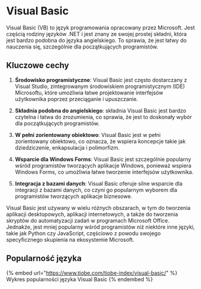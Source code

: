 # Visual Basic

Visual Basic (VB) to język programowania opracowany przez Microsoft. Jest częścią rodziny języków .NET i jest znany ze swojej prostej składni, która jest bardzo podobna do języka angielskiego. To sprawia, że jest łatwy do nauczenia się, szczególnie dla początkujących programistów.

## Kluczowe cechy

1. **Środowisko programistyczne**: Visual Basic jest często dostarczany z Visual Studio, zintegrowanym środowiskiem programistycznym (IDE) Microsoftu, które umożliwia łatwe projektowanie interfejsów użytkownika poprzez przeciąganie i upuszczanie.

2. **Składnia podobna do angielskiego**: składnia Visual Basic jest bardzo czytelna i łatwa do zrozumienia, co sprawia, że jest to doskonały wybór dla początkujących programistów.

3. **W pełni zorientowany obiektowo**: Visual Basic jest w pełni zorientowany obiektowo, co oznacza, że wspiera koncepcje takie jak dziedziczenie, enkapsulacja i polimorfizm.

4. **Wsparcie dla Windows Forms**: Visual Basic jest szczególnie popularny wśród programistów tworzących aplikacje Windows, ponieważ wspiera Windows Forms, co umożliwia łatwe tworzenie interfejsów użytkownika.

5. **Integracja z bazami danych**: Visual Basic oferuje silne wsparcie dla integracji z bazami danych, co czyni go popularnym wyborem dla programistów tworzących aplikacje biznesowe.

Visual Basic jest używany w wielu różnych obszarach, w tym do tworzenia aplikacji desktopowych, aplikacji internetowych, a także do tworzenia skryptów do automatyzacji zadań w programach Microsoft Office. Jednakże, jest mniej popularny wśród programistów niż niektóre inne języki, takie jak Python czy JavaScript, częściowo z powodu swojego specyficznego skupienia na ekosystemie Microsoft.

## Popularność języka

{% embed url="https://www.tiobe.com/tiobe-index/visual-basic/" %}
Wykres popularności języka Visual Basic
{% endembed %}